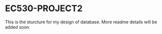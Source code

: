 # EC530-PROJECT2
This is the sturcture for my design of database. More readme details will be added soon.
